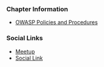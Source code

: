 ### Chapter Information
* [OWASP Policies and Procedures](https://owasp.org/www-policy/)

### Social Links
* [Meetup](https://www.meetup.com/OWASP-Pune-Chapter/)
* [Social Link](#)
